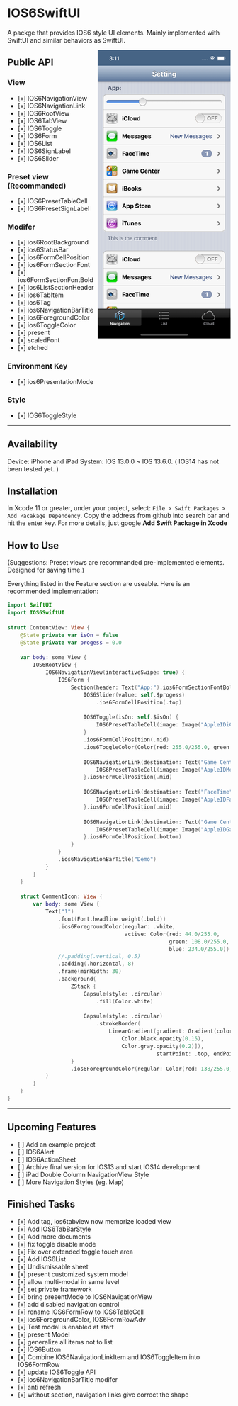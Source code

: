 # IOS6SwiftUI

A packge that provides IOS6 style UI elements. Mainly implemented with SwiftUI and similar behaviors as SwiftUI.

<img src="/example.png" width=300 align=right>

## Public API
### View
- \[x]  IOS6NavigationView
- \[x]  IOS6NavigationLink
- \[x]  IOS6RootView
- \[x]  IOS6TabView
- \[x]  IOS6Toggle
- \[x]  IOS6Form
- \[x]  IOS6List
- \[x]  IOS6SignLabel
- \[x]  IOS6Slider

### Preset view (Recommanded)
- \[x]  IOS6PresetTableCell
- \[x]  IOS6PresetSignLabel

### Modifer
- \[x]  ios6RootBackground
- \[x]  ios6StatusBar
- \[x]  ios6FormCellPosition
- \[x]  ios6FormSectionFont
- \[x]  ios6FormSectionFontBold
- \[x]  ios6ListSectionHeader
- \[x]  ios6TabItem
- \[x]  ios6Tag
- \[x]  ios6NavigationBarTitle
- \[x]  ios6ForegroundColor
- \[x]  ios6ToggleColor
- \[x]  present
- \[x]  scaledFont
- \[x]  etched

### Environment Key
- \[x]  ios6PresentationMode

### Style
- \[x]  IOS6ToggleStyle

---
## Availability
Device: iPhone and iPad
System: IOS 13.0.0 ~ IOS 13.6.0. ( IOS14 has not been tested yet. )

## Installation
In Xcode 11 or greater, under your project, select: `File > Swift Packages > Add Pacakage Dependency`. 
Copy the address from github into search bar and hit the enter key. For more details, just google **Add Swift Package in Xcode**

##  How to Use
(Suggestions: Preset views are recommanded pre-implemented elements. Designed for saving time.)

Everything listed in the Feature section are useable. Here is an recommended implementation:  

```Swift
import SwiftUI
import IOS6SwiftUI

struct ContentView: View {
    @State private var isOn = false
    @State private var progess = 0.0
    
    var body: some View {
        IOS6RootView {
            IOS6NavigationView(interactiveSwipe: true) {
                IOS6Form {
                    Section(header: Text("App:").ios6FormSectionFontBold(), footer: Text("This is the comment").ios6FormSectionFont()) {
                        IOS6Slider(value: self.$progess)
                            .ios6FormCellPosition(.top)
                        
                        IOS6Toggle(isOn: self.$isOn) {
                            IOS6PresetTableCell(image: Image("AppleIDiCloud"), title: "iCloud")
                        }
                        .ios6FormCellPosition(.mid)
                        .ios6ToggleColor(Color(red: 255.0/255.0, green: 127.0/255.0, blue: 2.0/255.0))
                        
                        IOS6NavigationLink(destination: Text("Game Center").ios6NavigationBarTitle("Game Center")) {
                            IOS6PresetTableCell(image: Image("AppleIDMessages"), title: "Messages", comment: "New Messages")
                        }.ios6FormCellPosition(.mid)
                        
                        IOS6NavigationLink(destination: Text("FaceTime").ios6NavigationBarTitle("FaceTime")) {
                            IOS6PresetTableCell(image: Image("AppleIDFaceTime"), title: "FaceTime", comment: CommentIcon())
                        }.ios6FormCellPosition(.mid)
                        
                        IOS6NavigationLink(destination: Text("Game Center").ios6NavigationBarTitle("Game Center")) {
                            IOS6PresetTableCell(image: Image("AppleIDGameCenter"), title: "Game Center")
                        }.ios6FormCellPosition(.bottom)
                    }
                }
                .ios6NavigationBarTitle("Demo")
            }
        }
    }

    struct CommentIcon: View {
        var body: some View {
            Text("1")
                .font(Font.headline.weight(.bold))
                .ios6ForegroundColor(regular: .white,
                                     active: Color(red: 44.0/255.0,
                                                   green: 108.0/255.0,
                                                   blue: 234.0/255.0))
                //.padding(.vertical, 0.5)
                .padding(.horizontal, 8)
                .frame(minWidth: 30)
                .background(
                    ZStack {
                        Capsule(style: .circular)
                            .fill(Color.white)
                        
                        Capsule(style: .circular)
                            .strokeBorder(
                                LinearGradient(gradient: Gradient(colors: [
                                    Color.black.opacity(0.15),
                                    Color.gray.opacity(0.2)]),
                                               startPoint: .top, endPoint: .bottom), lineWidth: 0.8)
                    }
                    .ios6ForegroundColor(regular: Color(red: 138/255.0, green: 152/255.0, blue: 182/255.0), active: .white)
            )
        }
    }
}
```
---
## Upcoming Features
- \[ ] Add an example project
- \[ ] IOS6Alert
- \[ ] IOS6ActionSheet
- \[ ] Archive final version for IOS13 and start IOS14 development
- \[ ] iPad Double Column NavigationView Style
- \[ ] More Navigation Styles (eg. Map)

## Finished Tasks
- \[x] Add tag, ios6tabview now memorize loaded view
- \[x] Add IOS6TabBarStyle
- \[x] Add more documents
- \[x] fix toggle disable mode
- \[x] Fix over extended toggle touch area
- \[x] Add IOS6List
- \[x] Undismissable sheet
- \[x] present customized system model
- \[x] allow multi-modal in same level
- \[x] set private framework
- \[x] bring presentMode to IOS6NavigationView
- \[x] add disabled navigation control
- \[x] rename IOS6FormRow to IOS6TableCell
- \[x] ios6ForegroundColor, IOS6FormRowAdv
- \[x] Test modal is enabled at start
- \[x] present Model
- \[x] generalize all items not to list
- \[x] IOS6Button
- \[x] Combine IOS6NavigationLinkItem and IOS6ToggleItem into IOS6FormRow
- \[x] update IOS6Toggle API
- \[x] ios6NavigationBarTitle modifer
- \[x] anti refresh
- \[x] without section, navigation links give correct the shape
